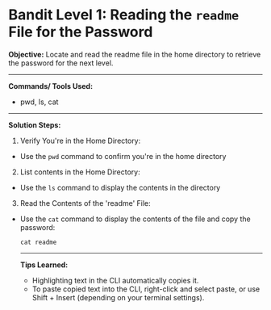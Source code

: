 # Bandit Level 1: Reading the `readme` File for the Password

**Objective:**
Locate and read the readme file in the home directory to retrieve the password for the next level.

---

**Commands/ Tools Used:**
- pwd, ls, cat

---

**Solution Steps:**
1. Verify You're in the Home Directory:
- Use the `pwd` command to confirm you're in the home directory


2. List contents in the Home Directory:
- Use the `ls` command to display the contents in the directory


3. Read the Contents of the 'readme' File:
- Use the `cat` command to display the contents of the file and copy the password:
  
  ```
  cat readme
  ```
  ---

  **Tips Learned:**
  - Highlighting text in the CLI automatically copies it.
  - To paste copied text into the CLI, right-click and select paste, or use Shift + Insert (depending on your terminal settings).
